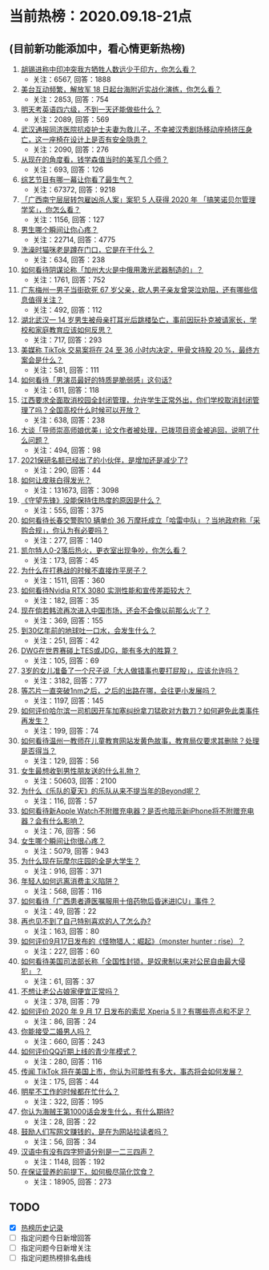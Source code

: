 # 当前热榜：2020.09.18-21点
## (目前新功能添加中，看心情更新热榜)
1. [胡锡进称中印冲突我方牺牲人数远少于印方，你怎么看？](https://www.zhihu.com/question/421636087)
    * 关注：6567, 回答：1888
2. [美台互动频繁，解放军 18 日起台海附近实战化演练，你怎么看？](https://www.zhihu.com/question/421704620)
    * 关注：2853, 回答：754
3. [明天考英语四六级，不到一天还能做些什么？](https://www.zhihu.com/question/421715318)
    * 关注：2089, 回答：569
4. [武汉通报同济医院抗疫护士夫妻为救儿子，不幸被汉秀剧场移动座椅挤压身亡，这一座椅在设计上是否有安全隐患？](https://www.zhihu.com/question/421651643)
    * 关注：2090, 回答：276
5. [从现在的角度看，钱学森值当时的美军几个师？](https://www.zhihu.com/question/329076724)
    * 关注：693, 回答：126
6. [综艺节目有哪一幕让你看了最生气？](https://www.zhihu.com/question/264958608)
    * 关注：67372, 回答：9218
7. [「广西南宁层层转包雇凶杀人案」案犯 5 人获得 2020 年 「搞笑诺贝尔管理学奖」，你怎么看？](https://www.zhihu.com/question/421684966)
    * 关注：1156, 回答：127
8. [男生哪个瞬间让你心疼？](https://www.zhihu.com/question/275638626)
    * 关注：22714, 回答：4775
9. [洗澡时猫咪老是蹲在门口，它是在干什么？](https://www.zhihu.com/question/420361927)
    * 关注：634, 回答：238
10. [如何看待阴谋论称「加州大火是中俄用激光武器制造的」？](https://www.zhihu.com/question/421685155)
    * 关注：1761, 回答：752
11. [广东梅州一男子当街砍死 67 岁父亲，砍人男子亲友曾哭泣劝阻，还有哪些信息值得关注？](https://www.zhihu.com/question/421679141)
    * 关注：492, 回答：112
12. [湖北武汉一 14 岁男生被母亲打耳光后跳楼坠亡，事前因玩扑克被请家长，学校和家庭教育应该如何反思？](https://www.zhihu.com/question/421739665)
    * 关注：717, 回答：293
13. [美媒称 TikTok 交易案将在 24 至 36 小时内决定，甲骨文持股 20 %，最终方案会是什么？](https://www.zhihu.com/question/421685246)
    * 关注：581, 回答：111
14. [如何看待「男演员最好的特质是脆弱感」这句话?](https://www.zhihu.com/question/324239501)
    * 关注：611, 回答：118
15. [江西要求全面取消校园全封闭管理，允许学生正常外出，你们学校取消封闭管理了吗？全国高校什么时候可以开放？](https://www.zhihu.com/question/421694918)
    * 关注：638, 回答：238
16. [大谈「导师崇高师娘优美」论文作者被处理，已拨项目资金被追回，说明了什么问题？](https://www.zhihu.com/question/421679320)
    * 关注：494, 回答：98
17. [2021保研名额已经出了的小伙伴，是增加还是减少了?](https://www.zhihu.com/question/419560718)
    * 关注：290, 回答：44
18. [如何让皮肤白得发光？](https://www.zhihu.com/question/40519288)
    * 关注：131673, 回答：3098
19. [《守望先锋》没能保持住热度的原因是什么？](https://www.zhihu.com/question/374666907)
    * 关注：555, 回答：375
20. [如何看待长春交警购10 辆单价 36 万摩托成立「哈雷中队」？当地政府称「采购合规」，你认为有必要吗？](https://www.zhihu.com/question/421426653)
    * 关注：277, 回答：140
21. [凯尔特人0-2落后热火，更衣室出现争吵，你怎么看？](https://www.zhihu.com/question/421709124)
    * 关注：173, 回答：45
22. [为什么在打巷战的时候不直接炸平房子？](https://www.zhihu.com/question/277433764)
    * 关注：1511, 回答：360
23. [如何看待Nvidia RTX 3080 实测性能和宣传差距较大？](https://www.zhihu.com/question/421494014)
    * 关注：182, 回答：35
24. [现在倘若韩流再次进入中国市场，还会不会像以前那么火了？](https://www.zhihu.com/question/419221027)
    * 关注：369, 回答：155
25. [到30亿年前的地球吐一口水，会发生什么？](https://www.zhihu.com/question/421247035)
    * 关注：251, 回答：42
26. [DWG在世界赛碰上TES或JDG，能有多大的胜算？](https://www.zhihu.com/question/418194757)
    * 关注：105, 回答：69
27. [3岁的女儿准备了一个尺子说「大人做错事也要打屁股」，应该允许吗？](https://www.zhihu.com/question/403034146)
    * 关注：3182, 回答：777
28. [等芯片一直突破1nm之后，之后的出路在哪，会往更小发展吗？](https://www.zhihu.com/question/414297578)
    * 关注：1197, 回答：145
29. [如何评价哈尔滨一司机因开车加塞纠纷拿刀猛砍对方数刀？如何避免此类事件再发生？](https://www.zhihu.com/question/421372475)
    * 关注：199, 回答：74
30. [如何看待温州一教师在儿童教育网站发黄色故事，教育局仅要求其删除？处理是否得当？](https://www.zhihu.com/question/421592373)
    * 关注：129, 回答：56
31. [女生最想收到男性朋友送的什么礼物？](https://www.zhihu.com/question/21054413)
    * 关注：50603, 回答：2100
32. [为什么《乐队的夏天》的乐队从来不提当年的Beyond呢？](https://www.zhihu.com/question/420657717)
    * 关注：116, 回答：57
33. [如何看待新Apple Watch不附赠充电器？是否也暗示新iPhone将不附赠充电器？会有什么影响？](https://www.zhihu.com/question/421335583)
    * 关注：76, 回答：56
34. [女生哪个瞬间让你很心疼？](https://www.zhihu.com/question/277654276)
    * 关注：5079, 回答：943
35. [为什么现在玩摩尔庄园的全是大学生？](https://www.zhihu.com/question/54190459)
    * 关注：916, 回答：371
36. [年轻人如何远离消费主义陷阱？](https://www.zhihu.com/question/392634078)
    * 关注：568, 回答：116
37. [如何看待「广西患者遵医嘱服用十倍药物后昏迷进ICU」事件？](https://www.zhihu.com/question/421561820)
    * 关注：49, 回答：22
38. [再也见不到了自己特别喜欢的人了怎么办?](https://www.zhihu.com/question/420500024)
    * 关注：163, 回答：80
39. [如何评价9月17日发布的《怪物猎人：崛起》（monster hunter : rise）？](https://www.zhihu.com/question/421651377)
    * 关注：227, 回答：60
40. [如何看待美国司法部长称「全国性封锁，是奴隶制以来对公民自由最大侵犯」？](https://www.zhihu.com/question/421751672)
    * 关注：61, 回答：37
41. [不想让老公占娘家便宜正常吗？](https://www.zhihu.com/question/267774475)
    * 关注：378, 回答：79
42. [如何评价 2020 年 9 月 17 日发布的索尼 Xperia 5 II？有哪些亮点和不足？](https://www.zhihu.com/question/421578821)
    * 关注：86, 回答：24
43. [你能接受二婚男人吗？](https://www.zhihu.com/question/414614768)
    * 关注：660, 回答：243
44. [如何评价QQ近期上线的青少年模式？](https://www.zhihu.com/question/421640306)
    * 关注：280, 回答：116
45. [传闻 TikTok 将在美国上市，你认为可能性有多大，事态将会如何发展？](https://www.zhihu.com/question/421683054)
    * 关注：175, 回答：44
46. [明星不工作的时候都在忙什么？](https://www.zhihu.com/question/421645844)
    * 关注：322, 回答：195
47. [你认为海贼王第1000话会发生什么，有什么期待?](https://www.zhihu.com/question/421462122)
    * 关注：28, 回答：22
48. [鼓励人们写网文赚钱的，是在为网站拉读者吗？](https://www.zhihu.com/question/419938840)
    * 关注：56, 回答：34
49. [汉语中有没有四字短语分别是一二三四声？](https://www.zhihu.com/question/25292709)
    * 关注：1148, 回答：192
50. [在保证营养的前提下，如何极尽简化饮食？](https://www.zhihu.com/question/325540666)
    * 关注：18905, 回答：273
## TODO
* [x] [热榜历史记录](hot_history/AllHot.md)
* [ ] 指定问题今日新增回答
* [ ] 指定问题今日新增关注
* [ ] 指定问题热榜排名曲线
